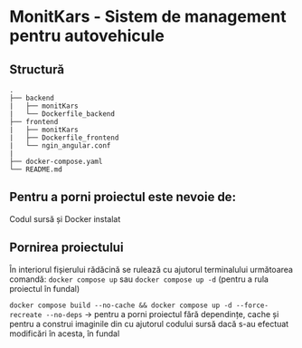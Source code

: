 # MonitKars - Sistem de management pentru autovehicule

## Structură

```text
.
├── backend
|   ├── monitKars
|   └── Dockerfile_backend
├── frontend
|   ├── monitKars
|   ├── Dockerfile_frontend
|   └── ngin_angular.conf
|
├── docker-compose.yaml
└── README.md
```

## Pentru a porni proiectul este nevoie de:

Codul sursă și Docker instalat

## Pornirea proiectului

În interiorul fișierului rădăcină se rulează cu ajutorul terminalului următoarea comandă: `docker compose up` sau `docker compose up -d` (pentru a rula proiectul în fundal)

`docker compose build --no-cache && docker compose up -d --force-recreate --no-deps` -> pentru a porni proiectul fără dependințe, cache și pentru a construi imaginile din cu ajutorul codului sursă dacă s-au efectuat modificări în acesta, în fundal

